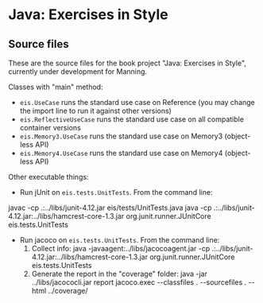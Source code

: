 # Java: Exercises in Style
## Source files

These are the source files for the book project "Java: Exercises in Style",
currently under development for Manning.

Classes with "main" method:
 * `eis.UseCase` runs the standard use case on Reference (you may change the import line to run it against other versions)
 * `eis.ReflectiveUseCase` runs the standard use case on all compatible container versions
 * `eis.Memory3.UseCase` runs the standard use case on Memory3 (object-less API)
 * `eis.Memory4.UseCase` runs the standard use case on Memory4 (object-less API)

Other executable things:
 * Run jUnit on `eis.tests.UnitTests`. From the command line:
 
javac -cp .:../libs/junit-4.12.jar eis/tests/UnitTests.java
java  -cp .:../libs/junit-4.12.jar:../libs/hamcrest-core-1.3.jar org.junit.runner.JUnitCore eis.tests.UnitTests

 * Run jacoco on `eis.tests.UnitTests`. From the command line:
   1. Collect info:
java -javaagent:../libs/jacocoagent.jar -cp .:../libs/junit-4.12.jar:../libs/hamcrest-core-1.3.jar org.junit.runner.JUnitCore eis.tests.UnitTests
   2. Generate the report in the "coverage" folder:
java -jar ../libs/jacococli.jar report jacoco.exec --classfiles . --sourcefiles . --html ../coverage/
